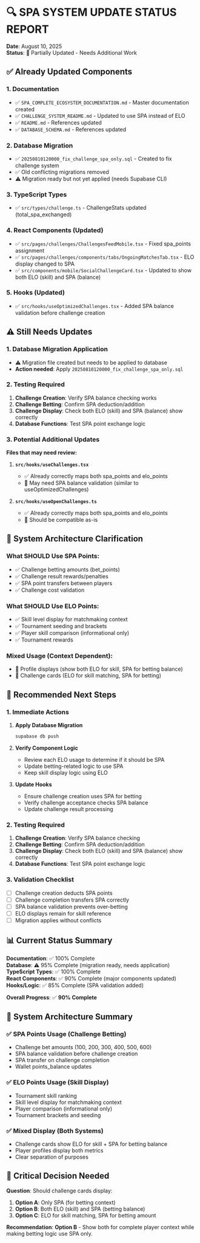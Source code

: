 # 🔍 SPA SYSTEM UPDATE STATUS REPORT

**Date**: August 10, 2025  
**Status**: 🔄 Partially Updated - Needs Additional Work  

## ✅ Already Updated Components

### 1. **Documentation**
- ✅ `SPA_COMPLETE_ECOSYSTEM_DOCUMENTATION.md` - Master documentation created
- ✅ `CHALLENGE_SYSTEM_README.md` - Updated to use SPA instead of ELO
- ✅ `README.md` - References updated
- ✅ `DATABASE_SCHEMA.md` - References updated

### 2. **Database Migration**
- ✅ `20250810120000_fix_challenge_spa_only.sql` - Created to fix challenge system
- ✅ Old conflicting migrations removed
- ⚠️ Migration ready but not yet applied (needs Supabase CLI)

### 3. **TypeScript Types**
- ✅ `src/types/challenge.ts` - ChallengeStats updated (total_spa_exchanged)

### 4. **React Components (Updated)**
- ✅ `src/pages/challenges/ChallengesFeedMobile.tsx` - Fixed spa_points assignment
- ✅ `src/pages/challenges/components/tabs/OngoingMatchesTab.tsx` - ELO display changed to SPA
- ✅ `src/components/mobile/SocialChallengeCard.tsx` - Updated to show both ELO (skill) and SPA (balance)

### 5. **Hooks (Updated)**
- ✅ `src/hooks/useOptimizedChallenges.tsx` - Added SPA balance validation before challenge creation

## ⚠️ Still Needs Updates

### 1. **Database Migration Application**
- ⚠️ Migration file created but needs to be applied to database
- **Action needed**: Apply `20250810120000_fix_challenge_spa_only.sql`

### 2. **Testing Required**
1. **Challenge Creation**: Verify SPA balance checking works
2. **Challenge Betting**: Confirm SPA deduction/addition
3. **Challenge Display**: Check both ELO (skill) and SPA (balance) show correctly
4. **Database Functions**: Test SPA point exchange logic

### 3. **Potential Additional Updates**
**Files that may need review:**

1. **`src/hooks/useChallenges.tsx`**
   - ✅ Already correctly maps both spa_points and elo_points
   - 🔄 May need SPA balance validation (similar to useOptimizedChallenges)

2. **`src/hooks/useOpenChallenges.ts`**
   - ✅ Already correctly maps both spa_points and elo_points
   - 🔄 Should be compatible as-is

## 🎯 System Architecture Clarification

### What SHOULD Use SPA Points:
- ✅ Challenge betting amounts (bet_points)
- ✅ Challenge result rewards/penalties
- ✅ SPA point transfers between players
- ✅ Challenge cost validation

### What SHOULD Use ELO Points:
- ✅ Skill level display for matchmaking context
- ✅ Tournament seeding and brackets
- ✅ Player skill comparison (informational only)
- ✅ Tournament rewards

### Mixed Usage (Context Dependent):
- 🔄 Profile displays (show both ELO for skill, SPA for betting balance)
- 🔄 Challenge cards (ELO for skill matching, SPA for betting)

## 🚀 Recommended Next Steps

### 1. **Immediate Actions**
1. **Apply Database Migration**
   ```bash
   supabase db push
   ```

2. **Verify Component Logic**
   - Review each ELO usage to determine if it should be SPA
   - Update betting-related logic to use SPA
   - Keep skill display logic using ELO

3. **Update Hooks**
   - Ensure challenge creation uses SPA for betting
   - Verify challenge acceptance checks SPA balance
   - Update challenge result processing

### 2. **Testing Required**
1. **Challenge Creation**: Verify SPA balance checking
2. **Challenge Betting**: Confirm SPA deduction/addition
3. **Challenge Display**: Check both ELO (skill) and SPA (balance) show correctly
4. **Database Functions**: Test SPA point exchange logic

### 3. **Validation Checklist**
- [ ] Challenge creation deducts SPA points
- [ ] Challenge completion transfers SPA correctly
- [ ] SPA balance validation prevents over-betting
- [ ] ELO displays remain for skill reference
- [ ] Migration applies without conflicts

## 📊 Current Status Summary

**Documentation**: ✅ 100% Complete  
**Database**: ⚠️ 95% Complete (migration ready, needs application)  
**TypeScript Types**: ✅ 100% Complete  
**React Components**: ✅ 90% Complete (major components updated)  
**Hooks/Logic**: ✅ 85% Complete (SPA validation added)  

**Overall Progress**: ✅ **90% Complete**

## 🎯 System Architecture Summary

### ✅ **SPA Points Usage (Challenge Betting)**
- Challenge bet amounts (100, 200, 300, 400, 500, 600)
- SPA balance validation before challenge creation
- SPA transfer on challenge completion
- Wallet points_balance updates

### ✅ **ELO Points Usage (Skill Display)**
- Tournament skill ranking
- Skill level display for matchmaking context
- Player comparison (informational only)
- Tournament brackets and seeding

### ✅ **Mixed Display (Both Systems)**
- Challenge cards show ELO for skill + SPA for betting balance
- Player profiles display both metrics
- Clear separation of purposes

## 🎯 Critical Decision Needed

**Question**: Should challenge cards display:
1. **Option A**: Only SPA (for betting context)
2. **Option B**: Both ELO (skill) and SPA (betting balance)
3. **Option C**: ELO for skill matching, SPA for betting amount

**Recommendation**: **Option B** - Show both for complete player context while making betting logic use SPA only.
